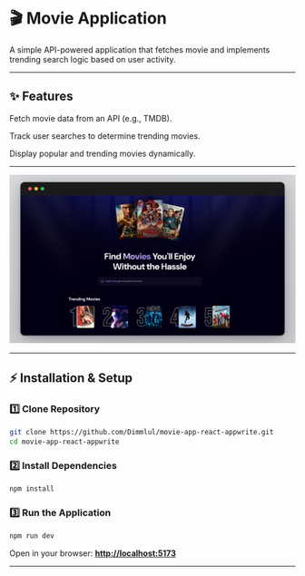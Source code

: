 
# 🎬 Movie Application

A simple API-powered application that fetches movie and implements trending search logic based on user activity.

---

## ✨ Features

Fetch movie data from an API (e.g., TMDB).

Track user searches to determine trending movies.

Display popular and trending movies dynamically.

---

![Web Banner](/public/web.png)

---

## ⚡ Installation & Setup

### **1️⃣ Clone Repository**

```sh
git clone https://github.com/Dimmlul/movie-app-react-appwrite.git
cd movie-app-react-appwrite
```

### **2️⃣ Install Dependencies**

```sh
npm install
```

### **3️⃣ Run the Application**

```sh
npm run dev
```

Open in your browser: **[http://localhost:5173](http://localhost:5173)**

---
